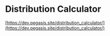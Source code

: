 # Distribution Calculator

[https://dev.pegasis.site/distribution_calculator/](https://dev.pegasis.site/distribution_calculator/)
